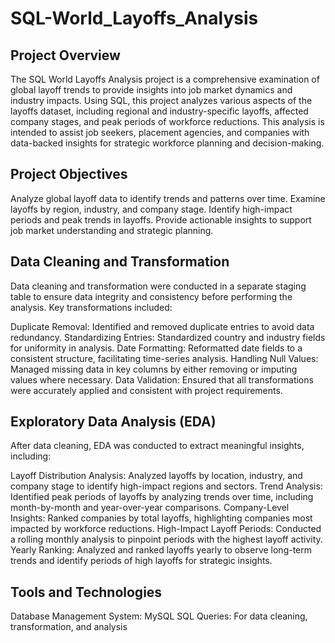 # SQL-World_Layoffs_Analysis
## Project Overview
The SQL World Layoffs Analysis project is a comprehensive examination of global layoff trends to provide insights into job market dynamics and industry impacts. Using SQL, this project analyzes various aspects of the layoffs dataset, including regional and industry-specific layoffs, affected company stages, and peak periods of workforce reductions. This analysis is intended to assist job seekers, placement agencies, and companies with data-backed insights for strategic workforce planning and decision-making.

## Project Objectives
Analyze global layoff data to identify trends and patterns over time.
Examine layoffs by region, industry, and company stage.
Identify high-impact periods and peak trends in layoffs.
Provide actionable insights to support job market understanding and strategic planning.

## Data Cleaning and Transformation
Data cleaning and transformation were conducted in a separate staging table to ensure data integrity and consistency before performing the analysis. Key transformations included:

Duplicate Removal: Identified and removed duplicate entries to avoid data redundancy.
Standardizing Entries: Standardized country and industry fields for uniformity in analysis.
Date Formatting: Reformatted date fields to a consistent structure, facilitating time-series analysis.
Handling Null Values: Managed missing data in key columns by either removing or imputing values where necessary.
Data Validation: Ensured that all transformations were accurately applied and consistent with project requirements.


## Exploratory Data Analysis (EDA)
After data cleaning, EDA was conducted to extract meaningful insights, including:

Layoff Distribution Analysis: Analyzed layoffs by location, industry, and company stage to identify high-impact regions and sectors.
Trend Analysis: Identified peak periods of layoffs by analyzing trends over time, including month-by-month and year-over-year comparisons.
Company-Level Insights: Ranked companies by total layoffs, highlighting companies most impacted by workforce reductions.
High-Impact Layoff Periods: Conducted a rolling monthly analysis to pinpoint periods with the highest layoff activity.
Yearly Ranking: Analyzed and ranked layoffs yearly to observe long-term trends and identify periods of high layoffs for strategic insights.


## Tools and Technologies
Database Management System: MySQL
SQL Queries: For data cleaning, transformation, and analysis


